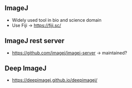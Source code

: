 ## ImageJ
* Widely used tool in bio and science domain
* Use Fiji -> https://fiji.sc/

## ImageJ rest server
* https://github.com/imagej/imagej-server -> maintained?

## Deep ImageJ
* https://deepimagej.github.io/deepimagej/